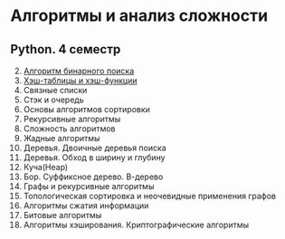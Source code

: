 # Алгоритмы и анализ сложности 
## Python. 4 семестр
2. [Алгоритм бинарного поиска](https://github.com/wafflelios/Algorithms_and_complexity_analysis/tree/main/Алгоритм%20бинарного%20поиска)<br>
3. [Хэш-таблицы и хэш-функции](https://github.com/wafflelios/Algorithms_and_complexity_analysis/tree/main/Хэш-таблицы%20и%20хэш-функции)<br>
4. Связные списки<br>
5. Стэк и очередь<br>
6. Основы алгоритмов сортировки<br>
7. Рекурсивные алгоритмы<br>
8. Сложность алгоритмов<br>
9. Жадные алгоритмы<br>
10. Деревья. Двоичные деревья поиска<br>
11. Деревья. Обход в ширину и глубину<br>
12. Куча(Неар)<br>
13. Бор. Суффиксное дерево. В-дерево<br>
14. Графы и рекурсивные алгоритмы<br>
15. Топологическая сортировка и неочевидные применения графов<br>
16. Алгоритмы сжатия информации<br>
17. Битовые алгоритмы<br>
18. Алгоритмы хэширования. Криптографические алгоритмы<br>
